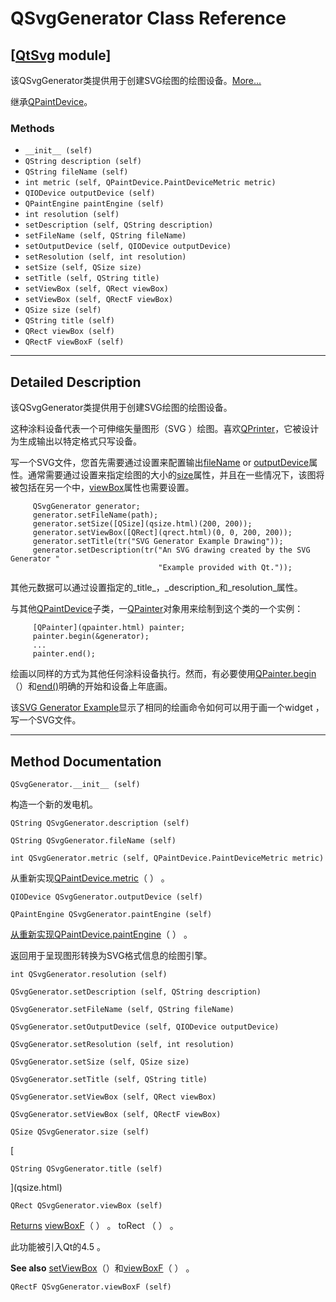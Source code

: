 # QSvgGenerator Class Reference

## [[QtSvg](index.htm) module]

该QSvgGenerator类提供用于创建SVG绘图的绘图设备。[More...](#details)

继承[QPaintDevice](qpaintdevice.html)。

### Methods

*   `__init__ (self)`
*   `QString description (self)`
*   `QString fileName (self)`
*   `int metric (self, QPaintDevice.PaintDeviceMetric metric)`
*   `QIODevice outputDevice (self)`
*   `QPaintEngine paintEngine (self)`
*   `int resolution (self)`
*   `setDescription (self, QString description)`
*   `setFileName (self, QString fileName)`
*   `setOutputDevice (self, QIODevice outputDevice)`
*   `setResolution (self, int resolution)`
*   `setSize (self, QSize size)`
*   `setTitle (self, QString title)`
*   `setViewBox (self, QRect viewBox)`
*   `setViewBox (self, QRectF viewBox)`
*   `QSize size (self)`
*   `QString title (self)`
*   `QRect viewBox (self)`
*   `QRectF viewBoxF (self)`

* * *

## Detailed Description

该QSvgGenerator类提供用于创建SVG绘图的绘图设备。

这种涂料设备代表一个可伸缩矢量图形（SVG ）绘图。喜欢[QPrinter](qprinter.html)，它被设计为生成输出以特定格式只写设备。

写一个SVG文件，您首先需要通过设置来配置输出[fileName](qsvggenerator.html#fileName-prop) or [outputDevice](qsvggenerator.html#outputDevice-prop)属性。通常需要通过设置来指定绘图的大小的[size](qsvggenerator.html#size-prop)属性，并且在一些情况下，该图将被包括在另一个中，[viewBox](qsvggenerator.html#viewBox-prop)属性也需要设置。

```
     QSvgGenerator generator;
     generator.setFileName(path);
     generator.setSize([QSize](qsize.html)(200, 200));
     generator.setViewBox([QRect](qrect.html)(0, 0, 200, 200));
     generator.setTitle(tr("SVG Generator Example Drawing"));
     generator.setDescription(tr("An SVG drawing created by the SVG Generator "
                                 "Example provided with Qt."));

```

其他元数据可以通过设置指定的_title_，_description_和_resolution_属性。

与其他[QPaintDevice](qpaintdevice.html)子类，一[QPainter](qpainter.html)对象用来绘制到这个类的一个实例：

```
     [QPainter](qpainter.html) painter;
     painter.begin(&generator);
     ...
     painter.end();

```

绘画以同样的方式为其他任何涂料设备执行。然而，有必要使用[QPainter.begin](qpainter.html#begin)（）和[end()](qpainter.html#end)明确的开始和设备上年底画。

该[SVG Generator Example](index.htm)显示了相同的绘画命令如何可以用于画一个widget ，写一个SVG文件。

* * *

## Method Documentation

```
QSvgGenerator.__init__ (self)
```

构造一个新的发电机。

```
QString QSvgGenerator.description (self)
```

```
QString QSvgGenerator.fileName (self)
```

```
int QSvgGenerator.metric (self, QPaintDevice.PaintDeviceMetric metric)
```

从重新实现[QPaintDevice.metric](qpaintdevice.html#metric)（ ） 。

```
QIODevice QSvgGenerator.outputDevice (self)
```

[](qiodevice.html)

```
QPaintEngine QSvgGenerator.paintEngine (self)
```

[](qpaintengine.html)

[从重新实现](qpaintengine.html)[QPaintDevice.paintEngine](qpaintdevice.html#paintEngine)（ ） 。

返回用于呈现图形转换为SVG格式信息的绘图引擎。

```
int QSvgGenerator.resolution (self)
```

```
QSvgGenerator.setDescription (self, QString description)
```

```
QSvgGenerator.setFileName (self, QString fileName)
```

```
QSvgGenerator.setOutputDevice (self, QIODevice outputDevice)
```

```
QSvgGenerator.setResolution (self, int resolution)
```

```
QSvgGenerator.setSize (self, QSize size)
```

```
QSvgGenerator.setTitle (self, QString title)
```

```
QSvgGenerator.setViewBox (self, QRect viewBox)
```

```
QSvgGenerator.setViewBox (self, QRectF viewBox)
```

```
QSize QSvgGenerator.size (self)
```

[

```
QString QSvgGenerator.title (self)
```

](qsize.html)

```
QRect QSvgGenerator.viewBox (self)
```

[](qrect.html)

[Returns](qrect.html) [viewBoxF](qsvggenerator.html#viewBox-prop)（ ） 。 toRect （ ） 。

此功能被引入Qt的4.5 。

**See also** [setViewBox](qsvggenerator.html#viewBox-prop)（）和[viewBoxF](qsvggenerator.html#viewBox-prop)（ ） 。

```
QRectF QSvgGenerator.viewBoxF (self)
```

[](qrectf.html)